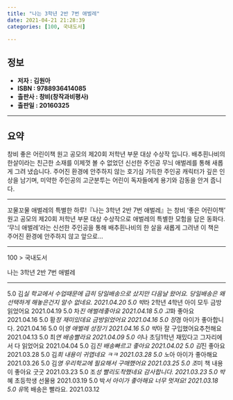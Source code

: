 ```yaml
---
title: "나는 3학년 2반 7번 애벌레"
date: 2021-04-21 21:28:39
categories: [100, 국내도서]

---
```

## **정보**

- **저자 : 김원아**
- **ISBN : 9788936414085**
- **출판사 : 창비(창작과비평사)**
- **출판일 : 20160325**

------



## **요약**

창비 좋은 어린이책 원고 공모의 제20회 저학년 부문 대상 수상작 입니다. 배추흰나비의 한살이라는 친근한 소재를 이제껏 볼 수 없었던 신선한 주인공 무늬 애벌레를 통해 새롭게 그려 냈습니다. 주어진 환경에 안주하지 않는 호기심 가득한 주인공 캐릭터가 깊은 인상을 남기며, 미약한 주인공의 고군분투는 어린이 독자들에게 용기와 감동을 안겨 줍니다.

------

꼬물꼬물 애벌레의 특별한 하루!『나는 3학년 2반 7번 애벌레』는 창비 ‘좋은 어린이책’ 원고 공모의 제20회 저학년 부문 대상 수상작으로 애벌레의 특별한 모험을 담은 동화다. ‘무늬 애벌레’라는 신선한 주인공을 통해 배추흰나비의 한 살을 새롭게 그려낸 이 책은 주어진 환경에 안주하지 않고 앞으로... 

------

100 > 국내도서 

나는 3학년 2반 7번 애벌레 

------


5.0 김*실 학교에서 수업때문에 급히 당일배송으로 샀지만 다음날 왔어요. 당일배송은 왜 선택하게 해놓은건지 알수 없네요.  2021.04.20
5.0 박*라 2학년 4학년 아이 모두 금방 읽었어요 2021.04.19
5.0 차*진 애벌레좋아요 2021.04.18
5.0 고*화 좋아요  2021.04.16
5.0 황*정 재미있데요 금방읽었어요 2021.04.16
5.0 정*경 아이가 좋아합니다. 2021.04.16
5.0 이*영 애벌레 성장기 2021.04.16
5.0 박*아 잘 구입했어요추천해요 2021.04.13
5.0 최*연 배송빨라요 2021.04.09
5.0 이*나 초딩1학년 재밌다고 그자리에서 다 읽었어요 2021.04.04
5.0 김*진 배송빠르고 좋아요 2021.04.02
5.0 김*진 좋아요 2021.03.28
5.0 김*희 내용이 귀엽네요 ㅋㅋ 2021.03.28
5.0 노*아 아이가 좋아해요 2021.03.26
5.0 김*영 우리학교에 필요해서 구매했어요  2021.03.25
5.0 조*미 책 내용이 좋아요 굿굿  2021.03.23
5.0 조*성 빨리도착했네요 감사합니다. 2021.03.23
5.0 박*혜 초등학생 선물용 2021.03.19
5.0 박*서 아이가 좋아해요 너무 멋져요! 2021.03.18
5.0 유*목 배송은 빨라요. 2021.03.12
